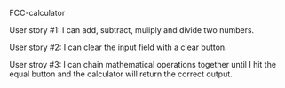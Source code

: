 FCC-calculator

User story #1:  I can add, subtract, muliply and divide two numbers.

User story #2:  I can clear the input field with a clear button.

User stroy #3:  I can chain mathematical operations together until I hit the equal button and the calculator will return the correct output.

